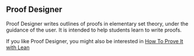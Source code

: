 ## Proof Designer

Proof Designer writes outlines of proofs in elementary set theory, under the guidance of the user.  It is intended to help students learn to write proofs.

If you like Proof Designer, you might also be interested in [How To Prove It with Lean](https://djvelleman.github.io/HTPIwL/)
